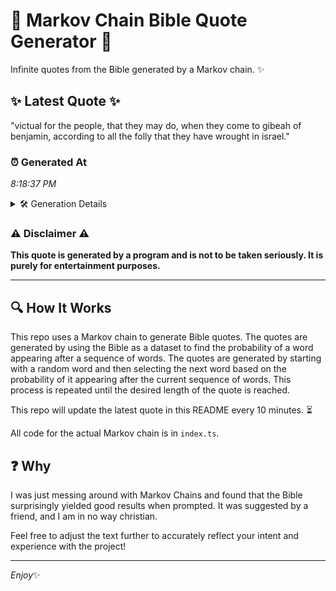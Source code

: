 # 📖 Markov Chain Bible Quote Generator 📖

Infinite quotes from the Bible generated by a Markov chain. ✨

## ✨ Latest Quote ✨
"victual for the people, that they may do, when they come to gibeah of benjamin, according to all the folly that they have wrought in israel."

### ⏰ Generated At
*8:18:37 PM*

<details>
    <summary>🛠️ Generation Details</summary>
    <p>
        <strong>🌱 Seed:</strong> victual<br>
        <strong>🔄 Iterations:</strong> 25<br>
        <strong>📜 Context History:</strong><br>[ victual ]: for<br>[ victual, for ]: the<br>[ victual, for, the ]: people,<br>[ victual, for, the, people, ]: that<br>[ victual, for, the, people,, that ]: they<br>[ victual, for, the, people,, that, they ]: may<br>[ for, the, people,, that, they, may ]: do,<br>[ the, people,, that, they, may, do, ]: when<br>[ people,, that, they, may, do,, when ]: they<br>[ that, they, may, do,, when, they ]: come<br>[ they, may, do,, when, they, come ]: to<br>[ may, do,, when, they, come, to ]: gibeah<br>[ do,, when, they, come, to, gibeah ]: of<br>[ when, they, come, to, gibeah, of ]: benjamin,<br>[ they, come, to, gibeah, of, benjamin, ]: according<br>[ come, to, gibeah, of, benjamin,, according ]: to<br>[ to, gibeah, of, benjamin,, according, to ]: all<br>[ gibeah, of, benjamin,, according, to, all ]: the<br>[ of, benjamin,, according, to, all, the ]: folly<br>[ benjamin,, according, to, all, the, folly ]: that<br>[ according, to, all, the, folly, that ]: they<br>[ to, all, the, folly, that, they ]: have<br>[ all, the, folly, that, they, have ]: wrought<br>[ the, folly, that, they, have, wrought ]: in<br>[ folly, that, they, have, wrought, in ]: israel.<br>
    </p>
</details>

### ⚠️ Disclaimer ⚠️
**This quote is generated by a program and is not to be taken seriously. It is purely for entertainment purposes.**

---

## 🔍 How It Works

This repo uses a Markov chain to generate Bible quotes. The quotes are generated by using the Bible as a dataset to find the probability of a word appearing after a sequence of words. The quotes are generated by starting with a random word and then selecting the next word based on the probability of it appearing after the current sequence of words. This process is repeated until the desired length of the quote is reached.

This repo will update the latest quote in this README every 10 minutes. ⏳

All code for the actual Markov chain is in `index.ts`.

## ❓ Why

I was just messing around with Markov Chains and found that the Bible surprisingly yielded good results when prompted. 
It was suggested by a friend, and I am in no way christian.

Feel free to adjust the text further to accurately reflect your intent and experience with the project!

---

*Enjoy*✨
